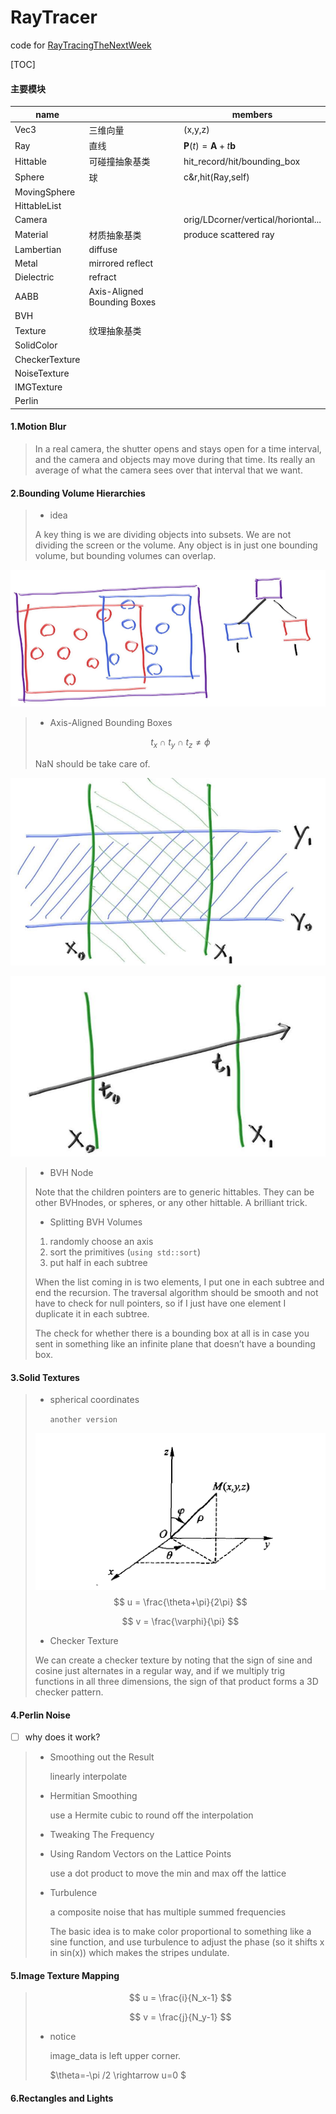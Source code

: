 # RayTracer

code for [RayTracingTheNextWeek](https://github.com/RayTracing/raytracing.github.io/)

[TOC]

#### 主要模块

| name           |                             | members                                     |
| -------------- | --------------------------- | ------------------------------------------- |
| Vec3           | 三维向量                    | (x,y,z)                                     |
| Ray            | 直线                        | $\mathbf{P}(t) = \mathbf{A} + t \mathbf{b}$ |
| Hittable       | 可碰撞抽象基类              | hit_record/hit/bounding_box                 |
| Sphere         | 球                          | c&r,hit(Ray,self)                           |
| MovingSphere   |                             |                                             |
| HittableList   |                             |                                             |
| Camera         |                             | orig/LDcorner/vertical/horiontal...         |
| Material       | 材质抽象基类                | produce scattered ray                       |
| Lambertian     | diffuse                     |                                             |
| Metal          | mirrored reflect            |                                             |
| Dielectric     | refract                     |                                             |
| AABB           | Axis-Aligned Bounding Boxes |                                             |
| BVH            |                             |                                             |
| Texture        | 纹理抽象基类                |                                             |
| SolidColor     |                             |                                             |
| CheckerTexture |                             |                                             |
| NoiseTexture   |                             |                                             |
| IMGTexture     |                             |                                             |
| Perlin         |                             |                                             |



#### 1.Motion Blur

> In a real camera, the shutter opens and stays open for a time interval, and the camera and objects may move during that time. Its really an average of what the camera sees over that interval that we want.

#### 2.Bounding Volume Hierarchies

> - idea 
>
> A key thing is we are dividing objects into subsets. We are not dividing the screen or the volume. Any object is in just one bounding volume, but bounding volumes can overlap.

![](img/p1.png)

> - Axis-Aligned Bounding Boxes
>
> $$
> t_x\cap t_y \cap t_z \neq \phi
> $$
>
> NaN should be take care of.

![](img/p2.png)

![](img/p3.png)



> - BVH Node
>
> Note that the children pointers are to generic hittables. They can be other BVHnodes, or spheres, or any other hittable. A brilliant trick.
>
> - Splitting BVH Volumes
>
> 1. randomly choose an axis
> 2. sort the primitives (`using std::sort`)
> 3. put half in each subtree
>
> When the list coming in is two elements, I put one in each subtree and end the recursion. The traversal algorithm should be smooth and not have to check for null pointers, so if I just have one element I duplicate it in each subtree.
>
> The check for whether there is a bounding box at all is in case you sent in something like an infinite plane that doesn’t have a bounding box.

#### 3.Solid Textures

> - spherical coordinates
>
>   `another version`
>
> ![](img/p4.png)
> $$
> u = \frac{\theta+\pi}{2\pi}
> $$
>
> $$
> v = \frac{\varphi}{\pi}
> $$
>
> - Checker Texture
>
> We can create a checker texture by noting that the sign of sine and cosine just alternates in a regular way, and if we multiply trig functions in all three dimensions, the sign of that product forms a 3D checker pattern.

#### 4.Perlin Noise

- [ ] why does it work?

> - Smoothing out the Result
>
>   linearly interpolate
>
> - Hermitian Smoothing
>
>   use a Hermite cubic to round off the interpolation
>
> - Tweaking The Frequency
>
> - Using Random Vectors on the Lattice Points
>
>   use a dot product to move the min and max off the lattice
>
> - Turbulence
>
>   a composite noise that has multiple summed frequencies
>
>   The basic idea is to make color proportional to something like a sine function, and use turbulence to adjust the phase (so it shifts x in sin(x)) which makes the stripes undulate.

#### 5.Image Texture Mapping

> $$
> u = \frac{i}{N_x-1}
> $$
>
> $$
> v = \frac{j}{N_y-1}
> $$
>
> - notice
>
>   image_data is left upper corner.
>
>   $\theta=-\pi /2 \rightarrow u=0 $

#### 6.Rectangles and Lights